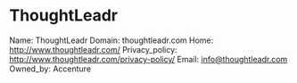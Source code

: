 
# ThoughtLeadr

Name: ThoughtLeadr
Domain: thoughtleadr.com
Home: http://www.thoughtleadr.com/
Privacy_policy: http://www.thoughtleadr.com/privacy-policy/
Email: info@thoughtleadr.com
Owned_by: Accenture

